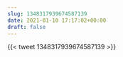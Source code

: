 ```yaml
---
slug: 1348317939674587139
date: 2021-01-10 17:17:02+00:00
draft: false
---
```


{{< tweet 1348317939674587139 >}}
